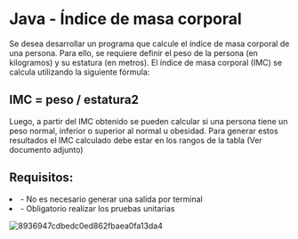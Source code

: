 <h1>Java - Índice de masa corporal</h1>

Se desea desarrollar un programa que calcule el índice de masa corporal de una persona. Para ello, se requiere definir el peso de la persona (en kilogramos) y su estatura (en metros). El índice de masa corporal (IMC) se calcula utilizando la siguiente fórmula:


<h2>IMC = peso / estatura2</h2>

Luego, a partir del IMC obtenido se pueden calcular si una persona tiene un peso normal, inferior o superior al normal u obesidad. Para generar estos resultados el IMC calculado debe estar en los rangos de la tabla (Ver documento adjunto)

<h2>Requisitos:</h2>

<li>- No es necesario generar una salida por terminal</li>
<li>- Obligatorio realizar los pruebas unitarias</li>

![8936947cdbedc0ed862fbaea0fa13da4](https://github.com/user-attachments/assets/1a592df6-969e-48a7-bc46-dee11c896eb3)

